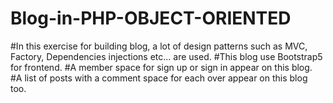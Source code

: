 # Blog-in-PHP-OBJECT-ORIENTED
#In this exercise for building blog, a lot of design patterns such as MVC, Factory, Dependencies injections etc... are used.
#This blog use Bootstrap5 for frontend.
#A member space for sign up or sign in appear on this blog.
#A list of posts with a comment space for each over appear on this blog too.


